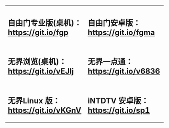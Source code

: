 <table><table><tr><td><h2>自由门专业版(桌机)：<a href="https://git.io/fgp">https://git.io/fgp</a></h2></td><td><h2>自由门安卓版：<a href="https://git.io/fgma">https://git.io/fgma</a></h2></td></tr><tr><td><h2>无界浏览(桌机)：<a href="https://git.io/vEJlj">https://git.io/vEJlj</a></h2></td><td><h2>无界一点通：<a href="https://git.io/v6836">https://git.io/v6836</a></h2></td></tr><tr><td><h2>无界Linux 版：<a href="https://git.io/vKGnV">https://git.io/vKGnV</a></h2></td><td><h2>iNTDTV 安卓版：<a href="https://git.io/sp1">https://git.io/sp1</a></h2></td></tr></table>

